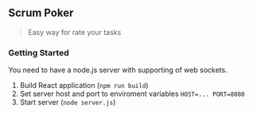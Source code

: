 ## Scrum Poker

> Easy way for rate your tasks

### Getting Started

You need to have a node.js server with supporting of web sockets.

1) Build React application (`npm run build`)
2) Set server host and port to enviroment variables `HOST=... PORT=8080`
3) Start server (`node server.js`)